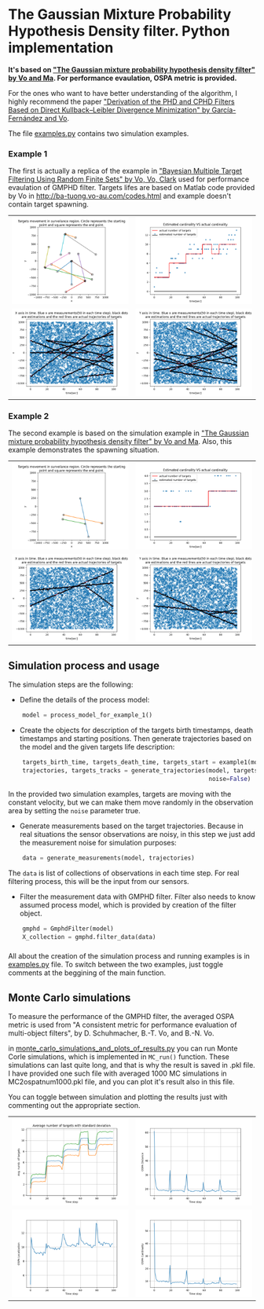 # The Gaussian Mixture Probability Hypothesis Density filter. Python implementation
**It's based on ["The Gaussian mixture probability hypothesis density filter" by Vo and Ma](https://ieeexplore.ieee.org/document/1710358). For 
performance evaulation, OSPA metric is provided.**

For the ones who want to have better understanding of the algorithm, I highly recommend the paper ["Derivation of the PHD and CPHD Filters Based on Direct Kullback–Leibler Divergence Minimization" by García-Fernández and Vo](https://ieeexplore.ieee.org/document/7202905).

The file [examples.py](examples.py) contains two simulation examples. 

### Example 1
The first is actually a replica of the example in ["Bayesian Multiple 
Target Filtering Using Random Finite Sets" by Vo, Vo, Clark](https://researchportal.hw.ac.uk/en/publications/bayesian-multiple-target-filtering-using-random-finite-sets) used for performance evaulation of GMPHD filter. Targets lifes
 are based on Matlab code provided by Vo in http://ba-tuong.vo-au.com/codes.html and example doesn't contain target spawning.

 <table>
  <tr>
    <td valign="top"><img src="images/Figure_1.png"></td>
    <td valign="top"><img src="images/Figure_4.png"></td>
  </tr>
  <tr>
    <td valign="top"><img src="images/Figure_2.png"></td>
    <td valign="top"><img src="images/Figure_3.png"></td>
  </tr>
 </table>
 
### Example 2
The second example is based on the simulation example in ["The Gaussian mixture probability hypothesis density filter" by Vo and Ma](https://ieeexplore.ieee.org/document/1710358). Also, 
this example demonstrates the spawning situation.

 <table>
  <tr>
    <td valign="top"><img src="images/2Figure_1.png"></td>
    <td valign="top"><img src="images/2Figure_4.png"></td>
  </tr>
  <tr>
    <td valign="top"><img src="images/2Figure_2.png"></td>
    <td valign="top"><img src="images/2Figure_3.png"></td>
  </tr>
 </table>

## Simulation process and usage

The simulation steps are the following:
* Define the details of the process model:
```python
    model = process_model_for_example_1()
```
* Create the objects for description of the targets birth timestamps, death timestamps and starting positions. Then generate 
  trajectories based on the model and the given targets life description:
```python
    targets_birth_time, targets_death_time, targets_start = example1(model['num_scans'])
    trajectories, targets_tracks = generate_trajectories(model, targets_birth_time, targets_death_time, targets_start,
                                                         noise=False)
```
In the provided two simulation examples, targets are moving with the constant velocity, but we can make them move randomly in the
observation area by setting the `noise` parameter true.
* Generate measurements based on the target trajectories. Because in real situations the sensor observations are noisy, in
  this step we just add the measurement noise for simulation purposes:
```python
    data = generate_measurements(model, trajectories)
```

The `data` is list of collections of observations in each time step. For real filtering process, this will be the 
input from our sensors.
*  Filter the measurement data with GMPHD filter. Filter also needs to know assumed process model, which is provided by
   creation of the filter object.
```python
    gmphd = GmphdFilter(model)
    X_collection = gmphd.filter_data(data)
```
###
All about the creation of the simulation process and running examples is in [examples.py](examples.py) file. To switch between the two
examples, just toggle comments at the beggining of the main function. 

## Monte Carlo simulations
To measure the performance of the GMPHD filter, the averaged OSPA metric is used from "A consistent metric for performance evaluation
of multi-object filters", by D. Schuhmacher, B.-T. Vo, and B.-N. Vo.

in [monte_carlo_simulations_and_plots_of_results.py](monte_carlo_simulations_and_plots_of_results.py) you can run 
Monte Corle simulations, which is implemented in `MC_run()` function. These simulations can last quite long, and that is
why the result is saved in .pkl file. I have provided one such file with averaged 1000 MC simulations in
MC2ospatnum1000.pkl file, and you can plot it's result also in this file.

You can toggle between simulation and plotting the results just with commenting out the appropriate section.

 <table>
  <tr>
    <td valign="top"><img src="images/3Figure_4.png"></td>
    <td valign="top"><img src="images/3Figure_1.png"></td>
  </tr>
  <tr>
    <td valign="top"><img src="images/3Figure_2.png"></td>
    <td valign="top"><img src="images/3Figure_3.png"></td>
  </tr>
 </table>
<!--
![img](images/3Figure_4.png?raw=True)![img](images/3Figure_1.png?raw=True)
![img](images/3Figure_2.png?raw=True)![img](images/3Figure_3.png?raw=True)
-->
